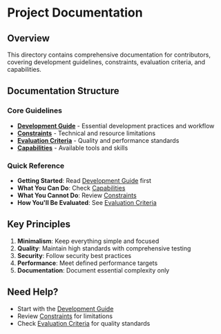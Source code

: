 # Project Documentation

## Overview
This directory contains comprehensive documentation for contributors, covering development guidelines, constraints, evaluation criteria, and capabilities.

## Documentation Structure

### Core Guidelines
- **[Development Guide](development.md)** - Essential development practices and workflow
- **[Constraints](constraints.md)** - Technical and resource limitations
- **[Evaluation Criteria](evaluation.md)** - Quality and performance standards
- **[Capabilities](capabilities.md)** - Available tools and skills

### Quick Reference
- **Getting Started**: Read [Development Guide](development.md) first
- **What You Can Do**: Check [Capabilities](capabilities.md)
- **What You Cannot Do**: Review [Constraints](constraints.md)
- **How You'll Be Evaluated**: See [Evaluation Criteria](evaluation.md)

## Key Principles
1. **Minimalism**: Keep everything simple and focused
2. **Quality**: Maintain high standards with comprehensive testing
3. **Security**: Follow security best practices
4. **Performance**: Meet defined performance targets
5. **Documentation**: Document essential complexity only

## Need Help?
- Start with the [Development Guide](development.md)
- Review [Constraints](constraints.md) for limitations
- Check [Evaluation Criteria](evaluation.md) for quality standards 